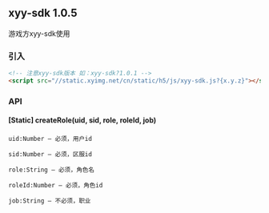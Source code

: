 ## xyy-sdk 1.0.5

游戏方xyy-sdk使用

### 引入
```html
<!-- 注意xyy-sdk版本 如：xyy-sdk?1.0.1 -->
<script src="//static.xyimg.net/cn/static/h5/js/xyy-sdk.js?{x.y.z}"></script>
```
### API
#### [Static] createRole(uid, sid, role, roleId, job)
    uid:Number — 必须，用户id

    sid:Number — 必须，区服id

    role:String — 必须，角色名

    roleId:Number — 必须，角色id

    job:String — 不必须，职业

